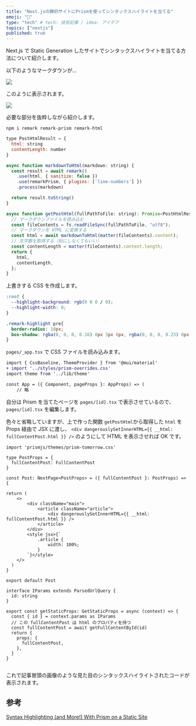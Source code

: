 ```yaml
---
title: "Next.jsの静的サイトにPrismを使ってシンタックスハイライトを当てる"
emoji: "💬"
type: "tech" # tech: 技術記事 / idea: アイデア
topics: ["nextjs"]
published: true
---
```


Next.js で Static Generation したサイトでシンタックスハイライトを当てる方法について紹介します。

以下のようなマークダウンが...

![](https://storage.googleapis.com/zenn-user-upload/bd5d3f61f4cc-20220521.jpg)

このように表示されます。

![](https://storage.googleapis.com/zenn-user-upload/3a9ee9c54ef8-20220521.jpg)

必要な部分を抜粋しながら紹介します。

```console
npm i remark remark-prism remark-html
```

```js
type PostHtmlResult = {
  html: string
  contentLength: number
}

async function markdownToHtml(markdown: string) {
  const result = await remark()
    .use(html, { sanitize: false })
    .use(remarkPrism, { plugins: ['line-numbers'] })
    .process(markdown)

  return result.toString()
}

async function getPostHtml(fullPathToFile: string): Promise<PostHtmlResult> {
  // マークダウンファイルを読み込む
  const fileContents = fs.readFileSync(fullPathToFile, "utf8");
  // マークダウンを HTML に変換する
  const html = await markdownToHtml(matter(fileContents).content);
  // 文字数を取得する（別にしなくてもいい）
  const contentLength = matter(fileContents).content.length;
  return {
    html,
    contentLength,
  };
}
```

上書きする CSS を作成します。

```css:styles/prism-overrides.css
:root {
  --highlight-background: rgb(0 0 0 / 0);
  --highlight-width: 0;
}

.remark-highlight pre{
  border-radius: 10px;
  box-shadow: rgba(0, 0, 0, 0.16) 0px 3px 6px, rgba(0, 0, 0, 0.23) 0px 3px 6px;
}

```

`pages/_app.tsx` で CSS ファイルを読み込みます。

```diff js:pages/_app.tsx
import { CssBaseline, ThemeProvider } from '@mui/material'
+ import '../styles/prism-overrides.css'
import theme from '../lib/theme'

const App = ({ Component, pageProps }: AppProps) => (
    // 略
```

自分は Prism を当てたページを `pages/[id].tsx` で表示させているので、`pages/[id].tsx` を編集します。

色々と省略していますが、上で作った関数 `getPostHtml`から取得した `html` を Props 経由で JSX に渡し、 `<div dangerouslySetInnerHTML={{ __html: fullContentPost.html }} />` のようにして HTML を表示させれば OK です。

```js:pages/[id].tsx
import 'prismjs/themes/prism-tomorrow.css'

type PostProps = {
  fullContentPost: FullContentPost
}

const Post: NextPage<PostProps> = ({ fullContentPost }: PostProps) => {

return (
    <>
        <div className="main">
            <article className="article">
                <div dangerouslySetInnerHTML={{ __html: fullContentPost.html }} />
            </article>
        </div>
        <style jsx>{`
            .article {
                width: 100%;
            }
        `}</style>
    </>
  )
}

export default Post

interface IParams extends ParsedUrlQuery {
  id: string
}

export const getStaticProps: GetStaticProps = async (context) => {
  const { id } = context.params as IParams
  // この fullContentPost は html のプロパティを持つ
  const fullContentPost = await getFullContentById(id)
  return {
    props: {
      fullContentPost,
    },
  }
}


```

これで記事冒頭の画像のような見た目のシンタックスハイライトされたコードが表示されます。

## 参考

[Syntax Highlighting (and More!) With Prism on a Static Site](https://css-tricks.com/syntax-highlighting-prism-on-a-next-js-site/)
